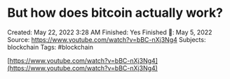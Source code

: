 # But how does bitcoin actually work?

Created: May 22, 2022 3:28 AM
Finished: Yes
Finished 📅: May 5, 2022
Source: https://www.youtube.com/watch?v=bBC-nXj3Ng4
Subjects: blockchain
Tags: #blockchain

[https://www.youtube.com/watch?v=bBC-nXj3Ng4](https://www.youtube.com/watch?v=bBC-nXj3Ng4)
